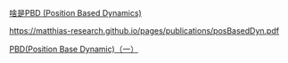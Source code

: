 [啥是PBD (Position Based Dynamics)](https://zhuanlan.zhihu.com/p/81371455)

https://matthias-research.github.io/pages/publications/posBasedDyn.pdf

[PBD(Position Base Dynamic)（一）](https://zhuanlan.zhihu.com/p/69682518)
